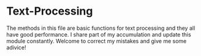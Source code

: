 # Text-Processing
The methods in this file are basic functions for text processing and they all have good performance. 
I share part of my accumulation and update this module constantly.
Welcome to correct my mistakes and give me some adivice!
